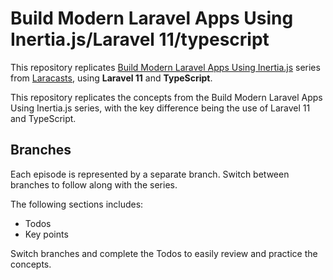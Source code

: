 # Build Modern Laravel Apps Using Inertia.js/Laravel 11/typescript

This repository replicates [Build Modern Laravel Apps Using Inertia.js](https://laracasts.com/series/build-modern-laravel-apps-using-inertia-js) series from [Laracasts](https://laracasts.com/referral/reirev), using **Laravel 11** and **TypeScript**.

This repository replicates the concepts from the Build Modern Laravel Apps Using Inertia.js series, with the key difference being the use of Laravel 11 and TypeScript.

## Branches

Each episode is represented by a separate branch. Switch between branches to follow along with the series.

The following sections includes:
- Todos
- Key points

Switch branches and complete the Todos to easily review and practice the concepts.
